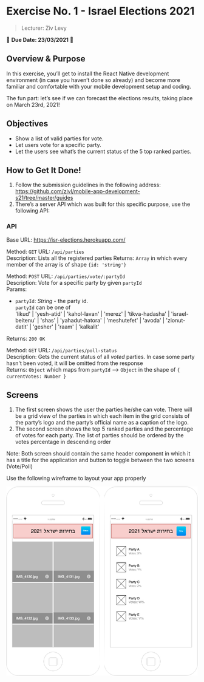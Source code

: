 # Exercise No. 1 - Israel Elections 2021

> Lecturer: Ziv Levy

🔴 **Due Date: 23/03/2021** 🔴

## Overview & Purpose
In this exercise, you’ll get to install the React Native development environment (in case you haven’t done so already) and become more familiar and comfortable with your mobile development setup and coding.

The fun part: let’s see if we can forecast the elections results, taking place on March 23rd, 2021!

## Objectives
* Show a list of valid parties for vote.
* Let users vote for a specific party.
* Let the users see what’s the current status of the 5 top ranked parties.

## How to Get It Done!
1. Follow the submission guidelines in the following address: https://github.com/zivl/mobile-app-development-s21/tree/master/guides
2. There’s a server API which was built for this specific purpose, use the following API:
### API
Base URL: https://isr-elections.herokuapp.com/

Method: `GET` URL: `/api/parties`<br>
Description: Lists all the registered parties
Returns: `Array` in which every member of the array is of shape `{id: 'string'}`

Method: `POST` URL: `/api/parties/vote/:partyId`<br>
Description: Vote for a specific party by given `partyId`<br>
Params:
* `partyId`: *String* - the party id.<br>
`partyId` can be one of<br>
'likud' | 'yesh-atid' | 'kahol-lavan' | 'merez' | 'tikva-hadasha' | 'israel-beitenu' | 'shas' | 'yahadut-hatora' | 'meshutefet' | 'avoda' | 'zionut-datit' | 'gesher' | 'raam' | 'kalkalit'

Returns: `200 OK`

Method: `GET` URL: `/api/parties/poll-status`<br>
Description: Gets the current status of all *voted* parties. In case some party hasn't been voted, it will be omitted from the response<br>
Returns: `Object` which maps from `partyId` --> `Object` in the shape of `{ currentVotes: Number }`

## Screens
1. The first screen shows the user the parties he/she can vote. There will be a grid view of the parties in which each item in the grid consists of the party’s logo and the party’s official name as a caption of the logo.
2. The second screen shows the top 5 ranked parties and the percentage of votes for each party. The list of parties should be ordered by the votes percentage in descending order

Note: Both screen should contain the same header component in which it has a title for the application and button to toggle between the two screens (Vote/Poll)

Use the following wireframe to layout your app properly

![designs](./ex01.png)

